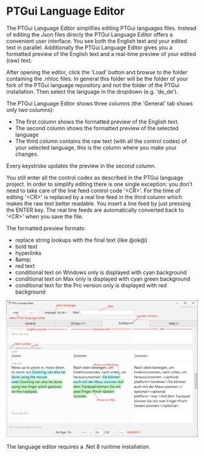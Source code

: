 # PTGui Language Editor

The PTGui Language Editor simplifies editing PTGui languages files. Instead of editing the Json files direcly the PTGui Language Editor offers a convenient user interface. You see both the English text and your edited text in parallel. Additionally the PTGui Language Editor gives you a formatted preview of the English text and a real-time preview of your edited (raw) text.

After opening the editor, click the 'Load' button and browse to the folder containing the .nhloc files. In general this folder will be the folder of your fork of the PTGui language repository and not the folder of the PTGui installation. Then select the language in the dropdown (e.g. 'de_de').

The PTGui Language Editor shows three columns (the 'General' tab shows only two columns):

+ The first column shows the formatted preview of the English text.
+ The second column shows the formatted preview of the selected language
+ The third column contains the raw text (with all the control codes) of your selected language, this is the column where you make your changes.

Every keystroke updates the preview in the second column.

You still enter all the control codes as described in the PTGui language project. In order to simplify editing there is one single exception: you don't need to take care of the line feed control code '\<CR>'. For the time of editing '\<CR>' is replaced by a real line feed in the third column which makes the raw text better readable. You insert a line feed by just pressing the ENTER key. The real line feeds are automatically converted back to '\<CR>' when you save the file.

The formatted preview formats:

+ replace string lookups with the final text (like @ok@)
+ bold text
+ hyperlinks
+ &amp;amp;
+ red text
+ conditional text on Windows only is displayed with cyan background
+ conditional text on Max only is displayed with cyan green background
+ conditional text for the Pro version only is displayed with red background


![intro](/Tooltips.png)

The language editor requires a .Net 8 runtime installation.